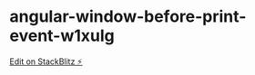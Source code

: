 # angular-window-before-print-event-w1xulg

[Edit on StackBlitz ⚡️](https://stackblitz.com/edit/angular-window-before-print-event-w1xulg)